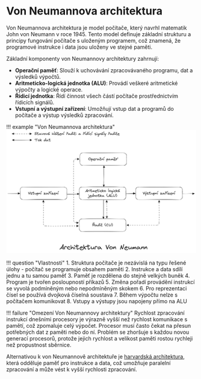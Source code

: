 # Von Neumannova architektura
Von Neumannova architektura je model počítače, který navrhl matematik John von Neumann v roce 1945. Tento model definuje základní strukturu a principy fungování počítače s uloženým programem, což znamená, že programové instrukce i data jsou uloženy ve stejné paměti.

Základní komponenty von Neumannovy architektury zahrnují:

- __Operační paměť__: Slouží k uchovávání zpracovávaného programu, dat a výsledků výpočtů.
- __Aritmeticko-logická jednotka (ALU)__: Provádí veškeré aritmetické výpočty a logické operace.
- __Řídicí jednotka__: Řídí činnost všech částí počítače prostřednictvím řídicích signálů.
- __Vstupní a výstupní zařízení__: Umožňují vstup dat a programů do počítače a výstup výsledků zpracování.

!!! example "Von Neumannova architektura"
    ![von_neuman](../../images/von_neumann.png)

!!! question "Vlastnosti"
    1. Struktura počítače je nezávislá na typu řešené úlohy - počítač se programuje obsahem paměti
    2. Instrukce a data sdílí jednu a tu samou paměť
    3. Paměť je rozdělena do stejně velkých buněk
    4. Program je tvořen posloupností příkazů
    5. Změna pořadí provádění instrukcí se vyvolá podmíněným nebo nepodmíněným skokem
    6. Pro reprezentaci čísel se používá dvojková číselná soustava
    7. Během výpočtu nelze s počítačem komunikovat
    8. Vstupy a výstupy jsou napojeny přímo na ALU

!!! failure "Omezení Von Neumannovy architektury"
    Rychlost zpracování instrukcí dnešními procesory je výrazně vyšší než rychlost komunikace s pamětí, což zpomaluje celý výpočet. Procesor musí často čekat na přesun potřebných dat z paměti nebo do ní. Problém se zhoršuje s každou novou generací procesorů, protože jejich rychlost a velikost paměti rostou rychleji než propustnost sběrnice.

Alternativou k von Neumannově architektuře je [harvardská architektura](./hardvarska_architektura.md), která odděluje paměť pro instrukce a data, což umožňuje paralelní zpracování a může vést k vyšší rychlosti zpracování. 